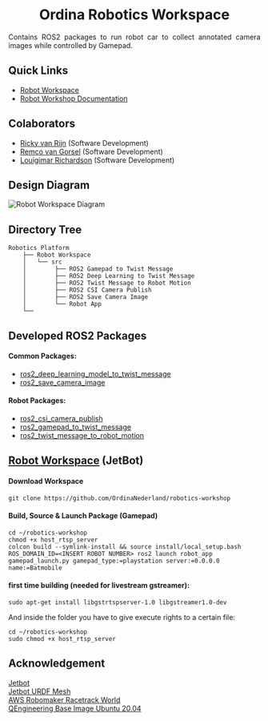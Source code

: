
<p align="center">
  <h1 align="center">Ordina Robotics Workspace</h1>
</p>

<p align="justify">
Contains ROS2 packages to run robot car to collect annotated camera images while controlled by Gamepad.
</p>


## Quick Links
* [Robot Workspace](https://github.com/OrdinaNederland/robotics-workshop/tree/main/src)
* [Robot Workshop Documentation](https://github.com/OrdinaNederland/robotics-docs/wiki)


## Colaborators
* [Ricky van Rijn](https://www.linkedin.com/in/rickyvanrijn) (Software Development)<br/>
* [Remco van Gorsel](https://www.linkedin.com/in/remco-van-gorsel) (Software Development)<br/>
* [Louigimar Richardson](https://nl.linkedin.com/in/louigimar-richardson-04265a106) (Software Development)

## Design Diagram
<img src="https://github.com/OrdinaNederland/robotics-workshop/blob/main/Robot%20Workspace.png" alt="Robot Workspace Diagram" class="inline"/><br/>

## Directory Tree
```
Robotics Platform
    ├── Robot Workspace
    │   └── src
    │        ├── ROS2 Gamepad to Twist Message
    │        ├── ROS2 Deep Learning to Twist Message
    │        ├── ROS2 Twist Message to Robot Motion
    │        ├── ROS2 CSI Camera Publish
    │        ├── ROS2 Save Camera Image
    │        └── Robot App
    └──
```

## Developed ROS2 Packages
#### Common Packages:<br/>
* [ros2_deep_learning_model_to_twist_message](https://github.com/OrdinaNederland/robotics-workshop/tree/main/src/ros2_deep_learning_to_twist_message)<br/>
* [ros2_save_camera_image](https://github.com/OrdinaNederland/robotics-workshop/tree/main/src/ros2_save_camera_image)<br/>

#### Robot Packages:<br/>
* [ros2_csi_camera_publish](https://github.com/OrdinaNederland/robotics-workshop/tree/main/src/ros2_csi_camera_publish)<br/>
* [ros2_gamepad_to_twist_message](https://github.com/OrdinaNederland/robotics-workshop/tree/main/src/ros2_gamepad_to_twist_message)<br/>
* [ros2_twist_message_to_robot_motion](https://github.com/OrdinaNederland/robotics-workshop/tree/main/src/ros2_twist_message_to_robot_motion)<br/>

## [Robot Workspace](https://github.com/OrdinaNederland/robotics-workshop/tree/main/src) (JetBot)
#### Download Workspace
```
git clone https://github.com/OrdinaNederland/robotics-workshop
```

#### Build, Source & Launch Package (Gamepad)
```
cd ~/robotics-workshop
chmod +x host_rtsp_server
colcon build --symlink-install && source install/local_setup.bash
ROS_DOMAIN_ID=<INSERT ROBOT NUMBER> ros2 launch robot_app gamepad_launch.py gamepad_type:=playstation server:=0.0.0.0 name:=Batmobile
```

#### first time building (needed for livestream gstreamer):
```
sudo apt-get install libgstrtspserver-1.0 libgstreamer1.0-dev
```
And inside the folder you have to give execute rights to a certain file:
```
cd ~/robotics-workshop
sudo chmod +x host_rtsp_server
```

## Acknowledgement
[Jetbot](https://jetbot.org/master/)<br/>
[Jetbot URDF Mesh](https://github.com/aws-samples/aws-robomaker-jetbot-ros)<br/>
[AWS Robomaker Racetrack World](https://github.com/aws-robotics/aws-robomaker-racetrack-world)<br/>
[QEngineering Base Image Ubuntu 20.04](https://github.com/Qengineering/Jetson-Nano-Ubuntu-20-image)<br/>
